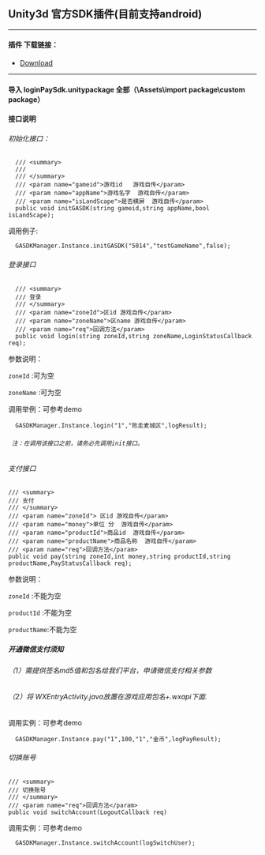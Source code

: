 ## Unity3d 官方SDK插件(目前支持android)


---------------------------------------------------------

#### 插件 下载链接：

- [Download  ](http://222.73.243.55:3000/downloadsdk/ztpromotecode_v1.0.zip)

------------------------------------------------------------------
####  导入 loginPaySdk.unitypackage 全部（\Assets\import package\custom package）

####  接口说明

###### 初始化接口：  

```
  /// <summary>
  ///
  /// </summary>
  /// <param name="gameid">游戏id   游戏自传</param>
  /// <param name="appName">游戏名字  游戏自传</param>
  /// <param name="isLandScape">是否横屏  游戏自传</param>
  public void initGASDK(string gameid,string appName,bool isLandScape);
```
调用例子:

```
  GASDKManager.Instance.initGASDK("5014","testGameName",false);
```

###### 登录接口

```
  /// <summary>
  /// 登录
  /// </summary>
  /// <param name="zoneId">区id 游戏自传</param>
  /// <param name="zoneName">区name 游戏自传</param>
  /// <param name="req">回调方法</param>
  public void login(string zoneId,string zoneName,LoginStatusCallback req);

```    
参数说明：  

`zoneId` :可为空

`zoneName` :可为空

调用举例：可参考demo
```
  GASDKManager.Instance.login("1","败走麦城区",logResult);
```

###### ` 注：在调用该接口之前，请务必先调用init接口。`

###### 支付接口

```
/// <summary>
/// 支付
/// </summary>
/// <param name="zoneId"> 区id 游戏自传</param>
/// <param name="money">单位 分  游戏自传</param>
/// <param name="productId">商品id  游戏自传</param>
/// <param name="productName">商品名称  游戏自传</param>
/// <param name="req">回调方法</param>
public void pay(string zoneId,int money,string productId,string productName,PayStatusCallback req);

```

参数说明：  

`zoneId` :不能为空

`productId` :不能为空

`productName`:不能为空

##### 开通微信支付须知

###### （1）需提供签名md5值和包名给我们平台，申请微信支付相关参数
###### （2）将 WXEntryActivity.java放置在游戏应用包名+.wxapi下面.

调用实例：可参考demo

```
  GASDKManager.Instance.pay("1",100,"1","金币",logPayResult);
```
###### 切换账号

```
/// <summary>
/// 切换账号
/// </summary>
/// <param name="req">回调方法</param>
public void switchAccount(LogoutCallback req)

```

调用实例：可参考demo

```
  GASDKManager.Instance.switchAccount(logSwitchUser);
```

